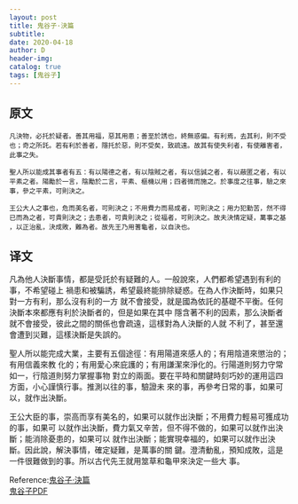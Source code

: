 ```yaml
--- 
layout: post
title: 鬼谷子·決篇
subtitle:
date: 2020-04-18
author: D
header-img:
catalog: true
tags: [鬼谷子]
---
```

## 原文
```
凡決物，必托於疑者。善其用福，惡其用患；善至於誘也，終無惑偏。有利焉，去其利，則不受
也；奇之所託。若有利於善者，隱托於惡，則不受矣，致疏遠。故其有使失利者，有使離害者，
此事之失。

聖人所以能成其事者有五：有以陽德之者，有以陰賊之者，有以信誠之者，有以蔽匿之者，有以
平素之者。陽勵於一言，陰勵於二言，平素、樞機以用；四者微而施之。於事度之往事，驗之來
事，參之平素，可則決之。

王公大人之事也，危而美名者，可則決之；不用費力而易成者，可則決之；用力犯勤苦，然不得
已而為之者，可貴則決之；去患者，可貴則決之；從福者，可則決之。故夫決情定疑，萬事之基
，以正治亂，決成敗，難為者。故先王乃用蓍龜者，以自決也。
```
## 译文
凡為他人決斷事情，都是受託於有疑難的人。一般說來，人們都希望遇到有利的事，不希望碰上
禍患和被騙誘，希望最終能排除疑惑。在為人作決斷時，如果只對一方有利，那么沒有利的一方
就不會接受，就是國為依託的基礎不平衡。任何決斷本來都應有利於決斷者的，但是如果在其中
隱含著不利的因素，那么決斷者就不會接受，彼此之間的關係也會疏遠，這樣對為人決斷的人就
不利了，甚至還會遭到災難，這樣決斷是失誤的。

聖人所以能完成大業，主要有五個途徑：有用陽道來感人的；有用陰道來懲治的；有用信義來教
化的；有用愛心來庇護的；有用謙潔來淨化的。行陽道則努力守常如一，行陰道則努力掌握事物
對立的兩面。要在平時和關鍵時刻巧妙的運用這四方面，小心謹慎行事。推測以往的事，驗證未
來的事，再參考日常的事，如果可以，就作出決斷。

王公大臣的事，崇高而享有美名的，如果可以就作出決斷；不用費力輕易可獲成功的事，如果可
以就作出決斷，費力氣又辛苦，但不得不做的，如果可以就作出決斷；能消除憂患的，如果可以
就作出決斷；能實現幸福的，如果可以就作出決斷。因此說，解決事情，確定疑難，是萬事的關
鍵。澄清動亂，預知成敗，這是一件很難做到的事。所以古代先王就用筮草和龜甲來決定一些大
事。


Reference:[鬼谷子·決篇](https://www.arteducation.com.tw/guwen/bookv_3297.html)
<br>[鬼谷子PDF](/assests/guiguzi.pdf)
